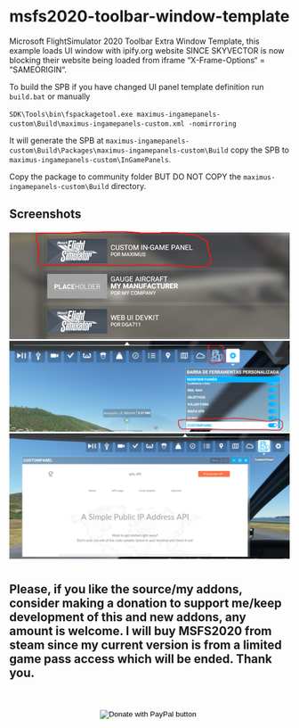 # msfs2020-toolbar-window-template
Microsoft FlightSimulator 2020 Toolbar Extra Window Template, this example loads UI window with ipify.org website SINCE SKYVECTOR is now blocking their website being loaded from iframe “X-Frame-Options“ = “SAMEORIGIN“.


To build the SPB if you have changed UI panel template definition run `build.bat` or manually

`SDK\Tools\bin\fspackagetool.exe maximus-ingamepanels-custom\Build\maximus-ingamepanels-custom.xml -nomirroring`

It will generate the SPB at `maximus-ingamepanels-custom\Build\Packages\maximus-ingamepanels-custom\Build` copy the SPB to `maximus-ingamepanels-custom\InGamePanels`.

Copy the package to community folder BUT DO NOT COPY the `maximus-ingamepanels-custom\Build` directory.

## Screenshots

![example](example.png)
![example2](example2.png)
![example3](example3.png)

#
## Please, if you like the source/my addons, consider making a donation to support me/keep development of this and new addons, any amount is welcome. I will buy MSFS2020 from steam since my current version is from a limited game pass access which will be ended. Thank you.
<br/>
<br/>
<div align="center">
<form action="https://www.paypal.com/donate" method="post" target="_top">
<input type="hidden" name="hosted_button_id" value="LZH27QQ2ST64N" />
<input type="image" src="https://www.paypalobjects.com/en_US/i/btn/btn_donateCC_LG.gif" border="0" name="submit" title="PayPal - The safer, easier way to pay online!" alt="Donate with PayPal button" />
<img alt="" border="0" src="https://www.paypal.com/en_BR/i/scr/pixel.gif" width="1" height="1" />
</form>
</div>
<br/>
<br/>
<br/>